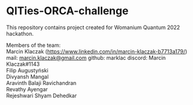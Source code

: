 # QITies-ORCA-challenge
This repository contains project created for Womanium Quantum 2022 hackathon.

Members of the team:  
Marcin Klaczak (https://www.linkedin.com/in/marcin-klaczak-b7713a179/)
mail: marcin.klaczak@gmail.com
github: marklac
discord: Marcin Klaczak#1143  
Filip Augustyński  
Divyansh Mangal  
Aravinth Balaji Ravichandran  
Revathy Ayengar  
Rejeshwari Shyam Dehedkar
